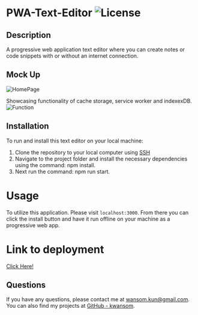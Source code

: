 # PWA-Text-Editor ![License](https://img.shields.io/badge/license-NONE-blue.svg)

## Description

A progressive web application text editor where you can create notes or code snippets with or without an internet connection.

## Mock Up

![HomePage](./assets/Screenshot%202025-01-03%20at%201.38.07 PM.png)

Showcasing functionality of cache storage, service worker and indexexDB.
![Function](./assets/Screenshot%202025-01-03%20at%201.50.21 PM.png)

## Installation

To run and install this text editor on your local machine:

1. Clone the repository to your local computer using [SSH](git@github.com:Kwansom/PWA-Text-Editor.git)
2. Navigate to the project folder and install the necessary dependencies using the command: npm install.
3. Next run the command: npm run start.

# Usage

To utilize this application. Please visit `localhost:3000`. From there you can click the install button and have it run offline on your machine as a progressive web app.

# Link to deployment

[Click Here!](https://pwa-text-editor-866t.onrender.com/)

## Questions

If you have any questions, please contact me at [wansom.kun@gmail.com](mailto:wansom.kun@gmail.com).
You can also find my projects at [GitHub - kwansom](https://github.com/kwansom).

